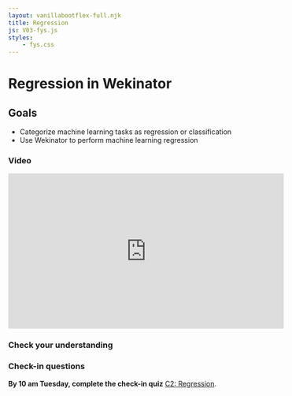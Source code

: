 ```yaml
---
layout: vanillabootflex-full.njk
title: Regression
js: V03-fys.js
styles:
	- fys.css
---
```


# Regression in Wekinator

## Goals

- Categorize machine learning tasks as regression or classification 
- Use Wekinator to perform machine learning regression

### Video

<iframe width="560" height="315" src="https://www.youtube.com/embed/nXqloezrZQs" frameborder="0" allow="accelerometer; autoplay; encrypted-media; gyroscope; picture-in-picture" allowfullscreen></iframe>

### Check your understanding

<div id="question-node"></div>


### Check-in questions

**By 10 am Tuesday, complete the check-in quiz** [C2: Regression](https://d2l.mountunion.edu/d2l/lms/quizzing/user/quiz_summary.d2l?qi=19905&ou=35016).